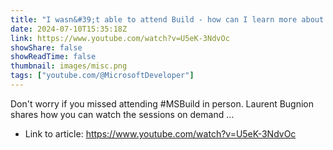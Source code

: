 ```yaml
---
title: "I wasn&#39;t able to attend Build - how can I learn more about AI?"
date: 2024-07-10T15:35:18Z
link: https://www.youtube.com/watch?v=U5eK-3NdvOc
showShare: false
showReadTime: false
thumbnail: images/misc.png
tags: ["youtube.com/@MicrosoftDeveloper"]
---
```

Don't worry if you missed attending #MSBuild in person. Laurent Bugnion shares how you can watch the sessions on demand ...

- Link to article: https://www.youtube.com/watch?v=U5eK-3NdvOc